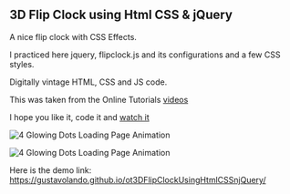 ## 3D Flip Clock using Html CSS & jQuery

A nice flip clock with CSS Effects.

I practiced here jquery, flipclock.js and its configurations and a few CSS styles.

Digitally vintage HTML, CSS and JS code.

This was taken from the Online Tutorials [videos](https://www.youtube.com/watch?v=-Q154mF-u1k&t=14s)

I hope you like it, code it and [watch it](https://gustavolando.github.io/ot3DFlipClockUsingHtmlCSSnjQuery/)

![4 Glowing Dots Loading Page Animation](https://gustavolando.github.io/ot3DFlipClockUsingHtmlCSSnjQuery/3D%20Flip%20Clock%20using%20Html%20CSS%20n%20jQuery%201.png)

![4 Glowing Dots Loading Page Animation](https://gustavolando.github.io/ot3DFlipClockUsingHtmlCSSnjQuery/3D%20Flip%20Clock%20using%20Html%20CSS%20n%20jQuery%202.png)

Here is the demo link:  https://gustavolando.github.io/ot3DFlipClockUsingHtmlCSSnjQuery/
